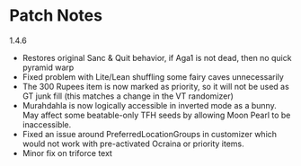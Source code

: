 # Patch Notes

1.4.6

- Restores original Sanc & Quit behavior, if Aga1 is not dead, then no quick pyramid warp
- Fixed problem with Lite/Lean shuffling some fairy caves unnecessarily
- The 300 Rupees item is now marked as priority, so it will not be used as GT junk fill (this matches a change in the VT randomizer)
- Murahdahla is now logically accessible in inverted mode as a bunny. May affect some beatable-only TFH seeds by allowing Moon Pearl to be inaccessible.
- Fixed an issue around PreferredLocationGroups in customizer which would not work with pre-activated Ocraina or priority items.
- Minor fix on triforce text
